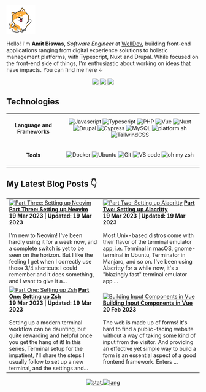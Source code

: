 <img alt="dog-waiving-hand" src="dog.gif" width="75px" />

<p align="left">
   Hello! I'm <strong>Amit Biswas</strong>, <em>Software Engineer</em> at <a href="https://www.welldev.io/">WellDev</a>, building front-end applications ranging from digital experience solutions to holistic management platforms, with Typescript, Nuxt and Drupal. While focused on the front-end side of things, I'm enthusiastic about working on ideas that have impacts. You can find me here ↓
</p>

<div align="center">
  <a href="https://www.linkedin.com/in/amitkbiswas01/">
    <img src="https://img.shields.io/badge/-Amit_Biswas-blue?style=for-the-badge&logo=Linkedin&logoColor=white" />
  </a>
  <a href="https://twitter.com/amitkbiswas01/">
    <img src="https://img.shields.io/badge/-Amit_Biswas-blue?style=for-the-badge&logo=Twitter&logoColor=white" />
  </a>
  <a href="mailto:hi@amitbiswas.me">
    <img
      src="https://img.shields.io/badge/-hi@amitbiswas.me-c14438?style=for-the-badge&logo=Gmail&logoColor=white" />
  </a>
</div>

## **Technologies**

<table>
  <tbody>
    <tr>
      <td align="center"> <h4>Language and Frameworks</h4> </td>
      <td align="center">
        <img alt="Javascript"
          src="https://img.shields.io/badge/JavaScript-323330?style=for-the-badge&logo=javascript&logoColor=F7DF1E" />
        <img alt="Typescript"
          src="https://img.shields.io/badge/TypeScript-3178C6?style=for-the-badge&logo=typescript&logoColor=white" />
        <img alt="PHP"
          src="https://img.shields.io/badge/PHP7+-777BB4?style=for-the-badge&logo=php&logoColor=white" />
        <img alt="Vue"
          src="https://img.shields.io/badge/Vue.js-35495E?style=for-the-badge&logo=vuedotjs&logoColor=4FC08D" />
        <img alt="Nuxt"
          src="https://img.shields.io/badge/Nuxt.js-00DC82?style=for-the-badge&logo=nuxtdotjs&logoColor=4FC08D" />
        <img alt="Drupal"
          src="https://img.shields.io/badge/Drupal-0678BE?style=for-the-badge&logo=drupal&logoColor=white" />
        <img alt="Cypress"
          src="https://img.shields.io/badge/Cypress-17202C?style=for-the-badge&logo=cypress&logoColor=white" />
        <img alt="MySQL"
          src="https://img.shields.io/badge/MySQL-00000F?style=for-the-badge&color=42759C&logo=mysql&logoColor=white" />
        <img alt="platform.sh"
          src="https://img.shields.io/badge/platform.sh-FFFFFF?style=for-the-badge&color=black&logo=Platform.sh&logoColor=which" />
        <img alt="TailwindCSS"
          src="https://img.shields.io/badge/TailwindCSS-38B2AC?style=for-the-badge&logo=tailwind-css&logoColor=white" />
      </td>
    </tr>
    <tr>
      <td align="center"> <h4>Tools</h4> </td>
      <td align="center">
        <img alt="Docker"
          src="https://img.shields.io/badge/Docker-2CA5E0?style=for-the-badge&logo=docker&logoColor=white" />
        <img alt="Ubuntu"
          src="https://img.shields.io/badge/Ubuntu-E95420?style=for-the-badge&logo=ubuntu&logoColor=white" />
        <img alt="Git" src="https://img.shields.io/badge/Git-F05032?style=for-the-badge&logo=git&logoColor=white" />
        <img alt="VS code"
          src="https://img.shields.io/badge/Visual_Studio_Code-0078D4?style=for-the-badge&logo=visual%20studio%20code&logoColor=white" />
        <img alt="oh my zsh"
          src="https://img.shields.io/badge/oh_my_zsh-1A2C34?style=for-the-badge&logo=GNU%20Bash&logoColor=white" />
      </td>
    </tr>
  </tbody>
</table>

## My Latest Blog Posts 👇
<!-- HASHNODE_BLOG:START -->
<table><tr><td><a href="https://amitkbiswas01.hashnode.dev/part-three-setting-up-neovim-clffbc09f000109mo0aa25wuy" title="Part Three: Setting up Neovim"><img src="https://cdn.hashnode.com/res/hashnode/image/upload/v1679224140553/619bbc3e-abb7-4534-a075-742a18b80a06.png" alt="Part Three: Setting up Neovim"   /></a>
<a href="https://amitkbiswas01.hashnode.dev/part-three-setting-up-neovim-clffbc09f000109mo0aa25wuy" title="Part Three: Setting up Neovim"><strong>Part Three: Setting up Neovim</strong></a>
<div><strong>19 Mar 2023</strong> | <strong>Updated: 19 Mar 2023</strong></div>
<br/> I'm new to Neovim! I've been hardly using it for a week now, and a complete switch is yet to be seen on the horizon. But I like the feeling I get when I correctly use those 3/4 shortcuts I could remember and it does something, and I want to give it a...</td><td><a href="https://amitkbiswas01.hashnode.dev/part-two-setting-up-alacritty-clff8fm8x01qpesnv344gc3v4" title="Part Two: Setting up Alacritty"><img src="https://cdn.hashnode.com/res/hashnode/image/upload/v1679206321399/c819ed0a-9e2d-4080-8e5b-1039dc902f3d.png" alt="Part Two: Setting up Alacritty"   /></a>
<a href="https://amitkbiswas01.hashnode.dev/part-two-setting-up-alacritty-clff8fm8x01qpesnv344gc3v4" title="Part Two: Setting up Alacritty"><strong>Part Two: Setting up Alacritty</strong></a>
<div><strong>19 Mar 2023</strong> | <strong>Updated: 19 Mar 2023</strong></div>
<br/> Most Unix-based distros come with their flavor of the terminal emulator app, i.e. Terminal in macOS, gnome-terminal in Ubuntu, Terminator in Manjaro, and so on. I've been using Alacritty for a while now, it's a "blazingly fast" terminal emulator app ...</td></tr><tr><td><a href="https://amitkbiswas01.hashnode.dev/part-one-setting-up-zsh-clff896m1026mg5nv4dmc3lkq" title="Part One: Setting up Zsh"><img src="https://cdn.hashnode.com/res/hashnode/image/stock/unsplash/xbEVM6oJ1Fs/upload/6f4f0f2b27e8d35e0ea2a020e7d8ade7.jpeg" alt="Part One: Setting up Zsh"   /></a>
<a href="https://amitkbiswas01.hashnode.dev/part-one-setting-up-zsh-clff896m1026mg5nv4dmc3lkq" title="Part One: Setting up Zsh"><strong>Part One: Setting up Zsh</strong></a>
<div><strong>19 Mar 2023</strong> | <strong>Updated: 19 Mar 2023</strong></div>
<br/> Setting up a modern terminal workflow can be daunting, but quite rewarding and helpful once you get the hang of it! In this series, Terminal setup for the impatient, I'll share the steps I usually follow to set up a new terminal, and the settings and...</td><td><a href="https://amitkbiswas01.hashnode.dev/building-input-components-in-vue-cled011a9000h09l502jua2zs" title="Building Input Components in Vue"><img src="https://cdn.hashnode.com/res/hashnode/image/upload/v1676908465916/ac7f4fd4-0d87-4b15-8de5-65931fbb3def.png" alt="Building Input Components in Vue"   /></a>
<a href="https://amitkbiswas01.hashnode.dev/building-input-components-in-vue-cled011a9000h09l502jua2zs" title="Building Input Components in Vue"><strong>Building Input Components in Vue</strong></a>
<div><strong>20 Feb 2023</strong></div>
<br/> The web is made up of forms! It's hard to find a public-facing website without a way of taking some kind of input from the visitor. And providing an effective yet simple way to build a form is an essential aspect of a good frontend framework. Enters ...</td></tr></table>
<!-- HASHNODE_BLOG:END -->

<div align="center">
  <a href="https://github.com/anuraghazra/github-readme-stats">
    <img alt="stat" align="center" height="165" width="auto"
      src="https://github-readme-stats.vercel.app/api/top-langs/?username=amitkbiswas01&hide=html,css&exclude_repo=ocr-cnn,covid19-detection-xray,course-projects&theme=dracula&layout=compact" />
  </a>
  <a href="https://github.com/anuraghazra/github-readme-stats">
    <img alt="lang" align="center" height="165" width="auto"
      src="https://github-readme-stats.vercel.app/api?username=amitkbiswas01&count_private=true&theme=dracula&show_icons=true" />
  </a>
</div>
